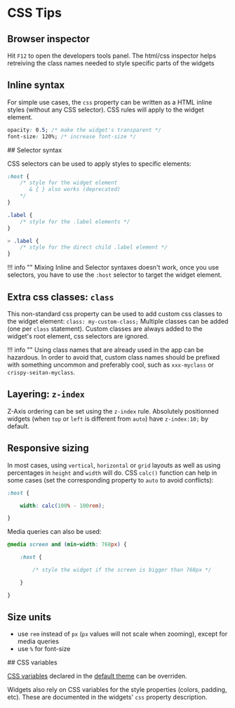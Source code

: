 # CSS Tips

## Browser inspector


Hit `F12` to open the developers tools panel. The html/css inspector helps retreiving the class names needed to style specific parts of the widgets


## Inline syntax

For simple use cases, the `css` property can be written as a HTML inline styles (without any CSS selector). CSS rules will apply to the widget element.

```css
opacity: 0.5; /* make the widget's transparent */
font-size: 120%; /* increase font-size */
```


## Selector syntax

CSS selectors can be used to apply styles to specific elements:

```css
:host {
    /* style for the widget element
       & { } also works (deprecated)
    */
}

.label {
    /* style for the .label elements */
}

> .label {
    /* style for the direct child .label element */
}

```

!!! info ""
    Mixing Inline and Selector syntaxes doesn't work, once you use selectors, you have to use the `:host` selector to target the widget element.

## Extra css classes: `class`

This non-standard css property can be used to add custom css classes to the widget element: `class: my-custom-class;`
Multiple classes can be added (one per `class` statement). Custom classes are always added to the widget's root element, css selectors are ignored.

!!! info ""
    Using class names that are already used in the app can be hazardous. In order to avoid that, custom class names should be prefixed with something uncommon and preferably cool, such as `xxx-myclass` or `crispy-seitan-myclass`.

## Layering: `z-index`

Z-Axis ordering can be set using the `z-index` rule. Absolutely positionned widgets (when `top` or `left` is different from `auto`) have `z-index:10;` by default.

## Responsive sizing

In most cases, using `vertical`, `horizontal` or `grid` layouts as well as using percentages in `height` and `width` will do. CSS `calc()` function can help in some cases (set the corresponding property to `auto` to avoid conflicts):

```css
:host {

    width: calc(100% - 100rem);

}
```

Media queries can also be used:

```css
@media screen and (min-width: 768px) {

    :host {

        /* style the widget if the screen is bigger than 768px */

    }

}
```


## Size units

- use `rem` instead of `px` (`px` values will not scale when zooming), except for media queries
- use `%` for font-size


## CSS variables

[CSS variables](https://developer.mozilla.org/en-US/docs/Web/CSS/Using_CSS_custom_properties) declared in the  [default theme](https://github.com/jean-emmanuel/open-stage-control/blob/master/src/scss/themes/default.scss) can be overriden.

Widgets also rely on CSS variables for the style properties (colors, padding, etc). These are documented in the widgets' `css` property description.
